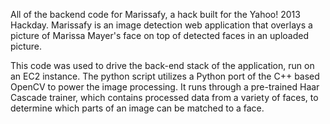 All of the backend code for Marissafy, a hack built for the Yahoo! 2013 Hackday. Marissafy is an image detection web application that overlays a picture of Marissa Mayer's face on top of detected faces in an uploaded picture.

This code was used to drive the back-end stack of the application, run on an EC2 instance. The python script utilizes a Python port of the C++ based OpenCV to power the image processing. It runs through a pre-trained Haar Cascade trainer, which contains processed data from a variety of faces, to determine which parts of an image can be matched to a face.
